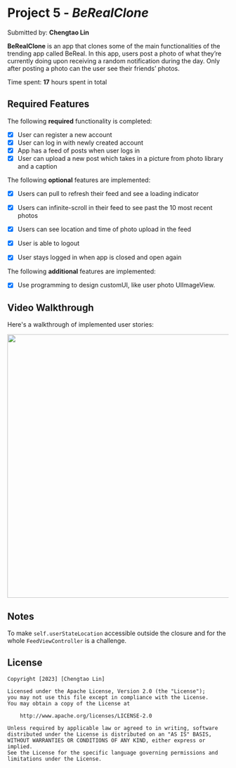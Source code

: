 # Project 5 - *BeRealClone*

Submitted by: **Chengtao Lin**

**BeRealClone** is an app that clones some of the main functionalities of the trending app called BeReal. In this app, users post a photo of what they’re currently doing upon receiving a random notification during the day. Only after posting a photo can the user see their friends’ photos.

Time spent: **17** hours spent in total

## Required Features

The following **required** functionality is completed:

- [x] User can register a new account
- [x] User can log in with newly created account
- [x] App has a feed of posts when user logs in
- [x] User can upload a new post which takes in a picture from photo library and a caption	
 
The following **optional** features are implemented:

- [x] Users can pull to refresh their feed and see a loading indicator
- [x] Users can infinite-scroll in their feed to see past the 10 most recent photos
- [x] Users can see location and time of photo upload in the feed	
- [x] User is able to logout
- [x] User stays logged in when app is closed and open again	


The following **additional** features are implemented:
- [x] Use programming to design customUI, like user photo UIImageView.


## Video Walkthrough

Here's a walkthrough of implemented user stories:

<img src="" width="700" height="600"><br>


## Notes

To make `self.userStateLocation` accessible outside the closure and for the whole `FeedViewController` is a challenge.

## License

    Copyright [2023] [Chengtao Lin]

    Licensed under the Apache License, Version 2.0 (the "License");
    you may not use this file except in compliance with the License.
    You may obtain a copy of the License at

        http://www.apache.org/licenses/LICENSE-2.0

    Unless required by applicable law or agreed to in writing, software
    distributed under the License is distributed on an "AS IS" BASIS,
    WITHOUT WARRANTIES OR CONDITIONS OF ANY KIND, either express or implied.
    See the License for the specific language governing permissions and
    limitations under the License.
